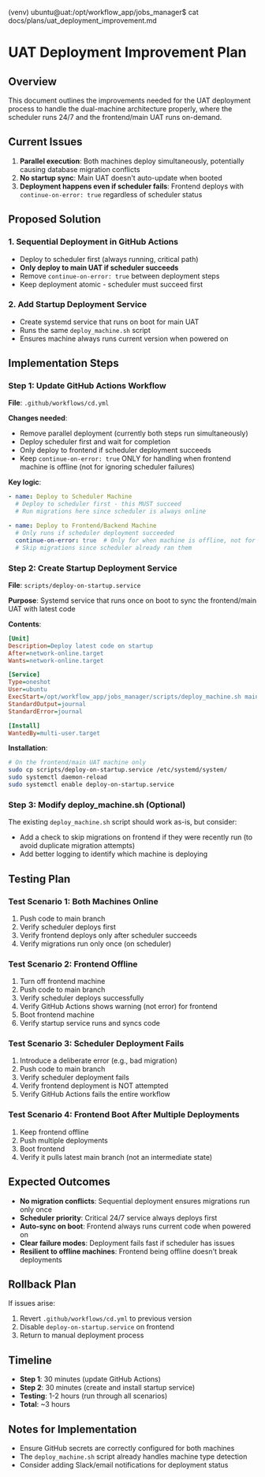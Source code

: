 (venv) ubuntu@uat:/opt/workflow_app/jobs_manager$ cat docs/plans/uat_deployment_improvement.md
# UAT Deployment Improvement Plan

## Overview
This document outlines the improvements needed for the UAT deployment process to handle the dual-machine architecture properly, where the scheduler runs 24/7 and the frontend/main UAT runs on-demand.

## Current Issues
1. **Parallel execution**: Both machines deploy simultaneously, potentially causing database migration conflicts
2. **No startup sync**: Main UAT doesn't auto-update when booted
3. **Deployment happens even if scheduler fails**: Frontend deploys with `continue-on-error: true` regardless of scheduler status

## Proposed Solution

### 1. Sequential Deployment in GitHub Actions
- Deploy to scheduler first (always running, critical path)
- **Only deploy to main UAT if scheduler succeeds**
- Remove `continue-on-error: true` between deployment steps
- Keep deployment atomic - scheduler must succeed first

### 2. Add Startup Deployment Service
- Create systemd service that runs on boot for main UAT
- Runs the same `deploy_machine.sh` script
- Ensures machine always runs current version when powered on

## Implementation Steps

### Step 1: Update GitHub Actions Workflow
**File**: `.github/workflows/cd.yml`

**Changes needed**:
- Remove parallel deployment (currently both steps run simultaneously)
- Deploy scheduler first and wait for completion
- Only deploy to frontend if scheduler deployment succeeds
- Keep `continue-on-error: true` ONLY for handling when frontend machine is offline (not for ignoring scheduler failures)

**Key logic**:
```yaml
- name: Deploy to Scheduler Machine
  # Deploy to scheduler first - this MUST succeed
  # Run migrations here since scheduler is always online

- name: Deploy to Frontend/Backend Machine
  # Only runs if scheduler deployment succeeded
  continue-on-error: true  # Only for when machine is offline, not for deployment failures
  # Skip migrations since scheduler already ran them
```

### Step 2: Create Startup Deployment Service
**File**: `scripts/deploy-on-startup.service`

**Purpose**: Systemd service that runs once on boot to sync the frontend/main UAT with latest code

**Contents**:
```ini
[Unit]
Description=Deploy latest code on startup
After=network-online.target
Wants=network-online.target

[Service]
Type=oneshot
User=ubuntu
ExecStart=/opt/workflow_app/jobs_manager/scripts/deploy_machine.sh main frontend
StandardOutput=journal
StandardError=journal

[Install]
WantedBy=multi-user.target
```

**Installation**:
```bash
# On the frontend/main UAT machine only
sudo cp scripts/deploy-on-startup.service /etc/systemd/system/
sudo systemctl daemon-reload
sudo systemctl enable deploy-on-startup.service
```

### Step 3: Modify deploy_machine.sh (Optional)
The existing `deploy_machine.sh` script should work as-is, but consider:
- Add a check to skip migrations on frontend if they were recently run (to avoid duplicate migration attempts)
- Add better logging to identify which machine is deploying

## Testing Plan

### Test Scenario 1: Both Machines Online
1. Push code to main branch
2. Verify scheduler deploys first
3. Verify frontend deploys only after scheduler succeeds
4. Verify migrations run only once (on scheduler)

### Test Scenario 2: Frontend Offline
1. Turn off frontend machine
2. Push code to main branch
3. Verify scheduler deploys successfully
4. Verify GitHub Actions shows warning (not error) for frontend
5. Boot frontend machine
6. Verify startup service runs and syncs code

### Test Scenario 3: Scheduler Deployment Fails
1. Introduce a deliberate error (e.g., bad migration)
2. Push code to main branch
3. Verify scheduler deployment fails
4. Verify frontend deployment is NOT attempted
5. Verify GitHub Actions fails the entire workflow

### Test Scenario 4: Frontend Boot After Multiple Deployments
1. Keep frontend offline
2. Push multiple deployments
3. Boot frontend
4. Verify it pulls latest main branch (not an intermediate state)

## Expected Outcomes
- **No migration conflicts**: Sequential deployment ensures migrations run only once
- **Scheduler priority**: Critical 24/7 service always deploys first
- **Auto-sync on boot**: Frontend always runs current code when powered on
- **Clear failure modes**: Deployment fails fast if scheduler has issues
- **Resilient to offline machines**: Frontend being offline doesn't break deployments

## Rollback Plan
If issues arise:
1. Revert `.github/workflows/cd.yml` to previous version
2. Disable `deploy-on-startup.service` on frontend
3. Return to manual deployment process

## Timeline
- **Step 1**: 30 minutes (update GitHub Actions)
- **Step 2**: 30 minutes (create and install startup service)
- **Testing**: 1-2 hours (run through all scenarios)
- **Total**: ~3 hours

## Notes for Implementation
- Ensure GitHub secrets are correctly configured for both machines
- The `deploy_machine.sh` script already handles machine type detection
- Consider adding Slack/email notifications for deployment status
